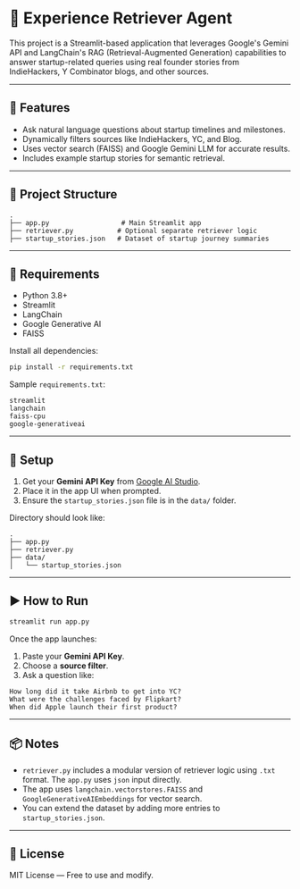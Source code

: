 
# 📖 Experience Retriever Agent

This project is a Streamlit-based application that leverages Google's Gemini API and LangChain's RAG (Retrieval-Augmented Generation) capabilities to answer startup-related queries using real founder stories from IndieHackers, Y Combinator blogs, and other sources.

---

## 🚀 Features

- Ask natural language questions about startup timelines and milestones.
- Dynamically filters sources like IndieHackers, YC, and Blog.
- Uses vector search (FAISS) and Google Gemini LLM for accurate results.
- Includes example startup stories for semantic retrieval.

---

## 🧱 Project Structure

```
.
├── app.py                  # Main Streamlit app
├── retriever.py           # Optional separate retriever logic
├── startup_stories.json   # Dataset of startup journey summaries
```

---

## 🔧 Requirements

- Python 3.8+
- Streamlit
- LangChain
- Google Generative AI
- FAISS

Install all dependencies:

```bash
pip install -r requirements.txt
```

Sample `requirements.txt`:
```text
streamlit
langchain
faiss-cpu
google-generativeai
```

---

## 🔑 Setup

1. Get your **Gemini API Key** from [Google AI Studio](https://makersuite.google.com/).
2. Place it in the app UI when prompted.
3. Ensure the `startup_stories.json` file is in the `data/` folder.

Directory should look like:

```
.
├── app.py
├── retriever.py
├── data/
│   └── startup_stories.json
```

---

## ▶️ How to Run

```bash
streamlit run app.py
```

Once the app launches:

1. Paste your **Gemini API Key**.
2. Choose a **source filter**.
3. Ask a question like:

```
How long did it take Airbnb to get into YC?
What were the challenges faced by Flipkart?
When did Apple launch their first product?
```

---

## 📦 Notes

- `retriever.py` includes a modular version of retriever logic using `.txt` format. The `app.py` uses `json` input directly.
- The app uses `langchain.vectorstores.FAISS` and `GoogleGenerativeAIEmbeddings` for vector search.
- You can extend the dataset by adding more entries to `startup_stories.json`.

---

## 📄 License

MIT License — Free to use and modify.
